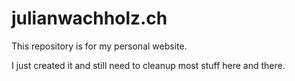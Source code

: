 julianwachholz.ch
=================

This repository is for my personal website.

I just created it and still need to cleanup most stuff here and there.

